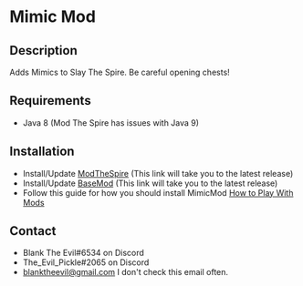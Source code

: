 # Mimic Mod

## Description
Adds Mimics to Slay The Spire. Be careful opening chests!

## Requirements
- Java 8 (Mod The Spire has issues with Java 9)

## Installation
- Install/Update [ModTheSpire](https://github.com/kiooeht/ModTheSpire/releases/latest) (This link will take you to the latest release)
- Install/Update [BaseMod](https://github.com/daviscook477/BaseMod/releases/latest) (This link will take you to the latest release)
- Follow this guide for how you should install MimicMod [How to Play With Mods](https://github.com/kiooeht/ModTheSpire/wiki#playing-mods)

## Contact
- Blank The Evil#6534 on Discord
- The_Evil_Pickle#2065 on Discord
- blanktheevil@gmail.com I don't check this email often.



